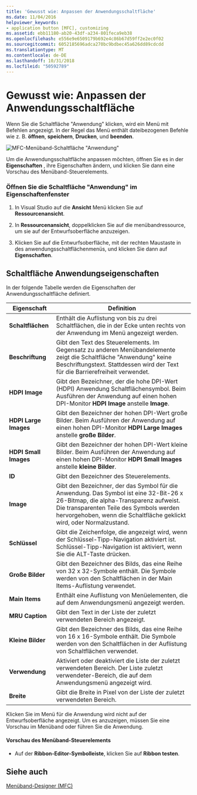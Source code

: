 ```yaml
---
title: 'Gewusst wie: Anpassen der Anwendungsschaltfläche'
ms.date: 11/04/2016
helpviewer_keywords:
- application button [MFC], customizing
ms.assetid: ebb11180-ab20-43df-a234-801feca9eb38
ms.openlocfilehash: e556e9e6509179b692e4c86b67d59ff2e2ec0f02
ms.sourcegitcommit: 6052185696adca270bc9bdbec45a626dd89cdcdd
ms.translationtype: MT
ms.contentlocale: de-DE
ms.lasthandoff: 10/31/2018
ms.locfileid: "50592789"
---
```

# <a name="how-to-customize-the-application-button"></a>Gewusst wie: Anpassen der Anwendungsschaltfläche

Wenn Sie die Schaltfläche "Anwendung" klicken, wird ein Menü mit Befehlen angezeigt. In der Regel das Menü enthält dateibezogenen Befehle wie z. B. **öffnen**, **speichern**, **Drucken**, und **beenden**.

![MFC-Menüband-Schaltfläche "Anwendung"](../mfc/media/application_button.png "Application_button")

Um die Anwendungsschaltfläche anpassen möchten, öffnen Sie es in der **Eigenschaften** , ihre Eigenschaften ändern, und klicken Sie dann eine Vorschau des Menüband-Steuerelements.

### <a name="to-open-the-application-button-in-the-properties-window"></a>Öffnen Sie die Schaltfläche "Anwendung" im Eigenschaftenfenster

1. In Visual Studio auf die **Ansicht** Menü klicken Sie auf **Ressourcenansicht**.

1. In **Ressourcenansicht**, doppelklicken Sie auf die menübandressource, um sie auf der Entwurfsoberfläche anzuzeigen.

1. Klicken Sie auf die Entwurfsoberfläche, mit der rechten Maustaste in des anwendungsschaltflächenmenüs, und klicken Sie dann auf **Eigenschaften**.

## <a name="application-button-properties"></a>Schaltfläche Anwendungseigenschaften

In der folgende Tabelle werden die Eigenschaften der Anwendungsschaltfläche definiert.

|Eigenschaft|Definition|
|--------------|----------------|
|**Schaltflächen**|Enthält die Auflistung von bis zu drei Schaltflächen, die in der Ecke unten rechts von der Anwendung im Menü angezeigt werden.|
|**Beschriftung**|Gibt den Text des Steuerelements. Im Gegensatz zu anderen Menübandelemente zeigt die Schaltfläche "Anwendung" keine Beschriftungstext. Stattdessen wird der Text für die Barrierefreiheit verwendet.|
|**HDPI Image**|Gibt den Bezeichner, der die hohe DPI-Wert (HDPI) Anwendung Schaltflächensymbol. Beim Ausführen der Anwendung auf einen hohen DPI-Monitor **HDPI Image** anstelle **Image**.|
|**HDPI Large Images**|Gibt den Bezeichner der hohen DPI-Wert große Bilder. Beim Ausführen der Anwendung auf einen hohen DPI-Monitor **HDPI Large Images** anstelle **große Bilder**.|
|**HDPI Small Images**|Gibt den Bezeichner der hohen DPI-Wert kleine Bilder. Beim Ausführen der Anwendung auf einen hohen DPI-Monitor **HDPI Small Images** anstelle **kleine Bilder**.|
|**ID**|Gibt den Bezeichner des Steuerelements.|
|**Image**|Gibt den Bezeichner, der das Symbol für die Anwendung. Das Symbol ist eine 32-Bit-26 x 26-Bitmap, die alpha-Transparenz aufweist. Die transparenten Teile des Symbols werden hervorgehoben, wenn die Schaltfläche geklickt wird, oder Normalzustand.|
|**Schlüssel**|Gibt die Zeichenfolge, die angezeigt wird, wenn der Schlüssel-Tipp-Navigation aktiviert ist. Schlüssel-Tipp-Navigation ist aktiviert, wenn Sie die ALT-Taste drücken.|
|**Große Bilder**|Gibt den Bezeichner des Bilds, das eine Reihe von 32 x 32-Symbole enthält. Die Symbole werden von den Schaltflächen in der Main Items-Auflistung verwendet.|
|**Main Items**|Enthält eine Auflistung von Menüelementen, die auf dem Anwendungsmenü angezeigt werden.|
|**MRU Caption**|Gibt den Text in der Liste der zuletzt verwendeten Bereich angezeigt.|
|**Kleine Bilder**|Gibt den Bezeichner des Bilds, das eine Reihe von 16 x 16-Symbole enthält. Die Symbole werden von den Schaltflächen in der Auflistung von Schaltflächen verwendet.|
|**Verwendung**|Aktiviert oder deaktiviert die Liste der zuletzt verwendeten Bereich. Der Liste zuletzt verwendeter-Bereich, die auf dem Anwendungsmenü angezeigt wird.|
|**Breite**|Gibt die Breite in Pixel von der Liste der zuletzt verwendeten Bereich.|

Klicken Sie im Menü für die Anwendung wird nicht auf der Entwurfsoberfläche angezeigt. Um es anzuzeigen, müssen Sie eine Vorschau im Menüband oder führen Sie die Anwendung.

#### <a name="to-preview-the-ribbon-control"></a>Vorschau des Menüband-Steuerelements

- Auf der **Ribbon-Editor-Symbolleiste**, klicken Sie auf **Ribbon testen**.

## <a name="see-also"></a>Siehe auch

[Menüband-Designer (MFC)](../mfc/ribbon-designer-mfc.md)

